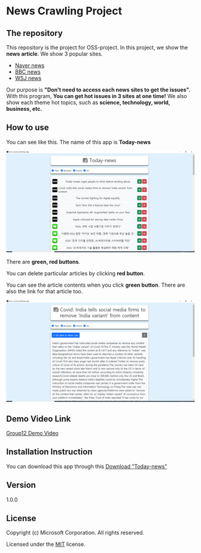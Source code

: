 # News Crawling Project

## The repository

This repository is the project for OSS-project. In this project, we show the **news article**. We show 3 popular sites.
* [Naver news](https://news.naver.com)
* [BBC news](https://www.bbc.com/news)
* [WSJ news](https://www.wsj.com/?gclid=Cj0KCQjw16KFBhCgARIsALB0g8JIY_jUFysTAgway0DZH_u1LvYb6Viz5_c5OAI2V7hvRkE8I5da0mMaApqIEALw_wcB&mod=acqsearch&gclsrc=aw.ds&ef_id=YCUQlwAAAE4SAFZV:20210523065056:s)

Our purpose is **"Don't need to access each news sites to get the issues".** With this program, **You can get hot issues in 3 sites at one time!**
We also show each theme hot topics, such as **science, technology, world, business, etc.**



## How to use
You can see like this.
The name of this app is **Today-news**

![main screen](main_screen.png)

There are **green, red buttons**.  

You can delete particular articles by clicking **red button**.

You can see the article contents when you click **green button**.
There are also the link for that article too.

![article screen](sub_screen.png)

## Demo Video Link
[Group12 Demo Video](https://youtu.be/TZlyC6lbsX4)

## Installation Instruction
You can download this app through this [Download "Today-news"](https://drive.google.com/file/d/12GHI4Z2KvA3SkfKpDNVOlR72sBVIH6Hk/view?usp=sharing)
## Version
1.0.0

## License

Copyright (c) Microsoft Corporation. All rights reserved.

Licensed under the [MIT](LICENSE.txt) license.
